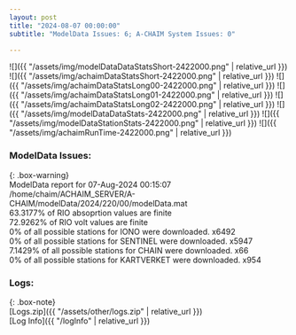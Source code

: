 ```yaml
---
layout: post
title: "2024-08-07 00:00:00"
subtitle: "ModelData Issues: 6; A-CHAIM System Issues: 0"

---
```


![]({{ "/assets/img/modelDataDataStatsShort-2422000.png" | relative_url }})
![]({{ "/assets/img/achaimDataStatsShort-2422000.png" | relative_url }})
![]({{ "/assets/img/achaimDataStatsLong00-2422000.png" | relative_url }})
![]({{ "/assets/img/achaimDataStatsLong01-2422000.png" | relative_url }})
![]({{ "/assets/img/achaimDataStatsLong02-2422000.png" | relative_url }})
![]({{ "/assets/img/modelDataDataStats-2422000.png" | relative_url }})
![]({{ "/assets/img/modelDataStationStats-2422000.png" | relative_url }})
![]({{ "/assets/img/achaimRunTime-2422000.png" | relative_url }})


### ModelData Issues:  
  
{: .box-warning}  
 ModelData report for 07-Aug-2024 00:15:07   
 /home/chaim/ACHAIM_SERVER/A-CHAIM/modelData/2024/220/00/modelData.mat   
 63.3177% of RIO absoprtion values are finite   
 72.9262% of RIO volt values are finite   
 0% of all possible stations for IONO were downloaded. x6492   
 0% of all possible stations for SENTINEL were downloaded. x5947   
 7.1429% of all possible stations for CHAIN were downloaded. x66   
 0% of all possible stations for KARTVERKET were downloaded. x954   
  


### Logs:  
  
{: .box-note}  
[Logs.zip]({{ "/assets/other/logs.zip" | relative_url }})  
[Log Info]({{ "/logInfo" | relative_url }})  
